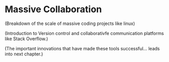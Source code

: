 # Massive Collaboration

(Breakdown of the scale of massive coding projects like linux)

(Introduction to Version control and collaborativfe communication platforms like Stack Overflow.)

(The important innovations that have made these tools successful... leads into next chapter.)